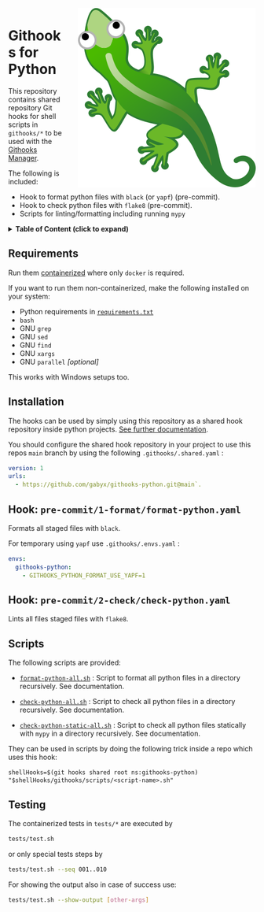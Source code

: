 <img src="https://raw.githubusercontent.com/gabyx/githooks/main/docs/githooks-logo.svg" style="margin-left: 20pt" align="right">

# Githooks for Python

This repository contains shared repository Git hooks for shell scripts in
`githooks/*` to be used with the
[Githooks Manager](https://github.com/gabyx/Githooks).

The following is included:

- Hook to format python files with `black` (or `yapf`) (pre-commit).
- Hook to check python files with `flake8` (pre-commit).
- Scripts for linting/formatting including running `mypy`

<details>
<summary><b>Table of Content (click to expand)</b></summary>

<!-- TOC -->

- [Githooks for Python](#githooks-for-python)
  - [Requirements](#requirements)
  - [Installation](#installation)
  - [Hook: `pre-commit/1-format/format-python.yaml`](#hook-pre-commit1-formatformat-pythonyaml)
  - [Hook: `pre-commit/2-check/check-python.yaml`](#hook-pre-commit2-checkcheck-pythonyaml)
  - [Scripts](#scripts)
  - [Testing](#testing)

</details>

## Requirements

Run them
[containerized](https://github.com/gabyx/Githooks#running-hooks-in-containers)
where only `docker` is required.

If you want to run them non-containerized, make the following installed on your
system:

- Python requirements in [`requirements.txt`](configs/requirements.txt)
- `bash`
- GNU `grep`
- GNU `sed`
- GNU `find`
- GNU `xargs`
- GNU `parallel` _[optional]_

This works with Windows setups too.

## Installation

The hooks can be used by simply using this repository as a shared hook
repository inside python projects.
[See further documentation](https://github.com/gabyx/githooks#shared-hook-repositories).

You should configure the shared hook repository in your project to use this
repos `main` branch by using the following `.githooks/.shared.yaml` :

```yaml
version: 1
urls:
  - https://github.com/gabyx/githooks-python.git@main`.
```

## Hook: `pre-commit/1-format/format-python.yaml`

Formats all staged files with `black`.

For temporary using `yapf` use `.githooks/.envs.yaml` :

```yaml
envs:
  githooks-python:
    - GITHOOKS_PYTHON_FORMAT_USE_YAPF=1
```

## Hook: `pre-commit/2-check/check-python.yaml`

Lints all files staged files with `flake8`.

## Scripts

The following scripts are provided:

- [`format-python-all.sh`](githooks/scripts/format-python-all.sh) : Script to
  format all python files in a directory recursively. See documentation.

- [`check-python-all.sh`](githooks/scripts/format-python-all.sh) : Script to
  check all python files in a directory recursively. See documentation.

- [`check-python-static-all.sh`](githooks/scripts/format-python-all.sh) : Script
  to check all python files statically with `mypy` in a directory recursively.
  See documentation.

They can be used in scripts by doing the following trick inside a repo which
uses this hook:

```shell
shellHooks=$(git hooks shared root ns:githooks-python)
"$shellHooks/githooks/scripts/<script-name>.sh"
```

## Testing

The containerized tests in `tests/*` are executed by

```bash
tests/test.sh
```

or only special tests steps by

```bash
tests/test.sh --seq 001..010
```

For showing the output also in case of success use:

```bash
tests/test.sh --show-output [other-args]
```
